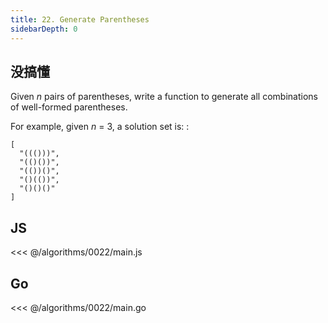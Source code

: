 ```yaml
---
title: 22. Generate Parentheses
sidebarDepth: 0
---
```


## 没搞懂

Given *n* pairs of parentheses, write a function to generate all combinations of well-formed parentheses.

For example, given *n* = 3, a solution set is:
:

```
[
  "((()))",
  "(()())",
  "(())()",
  "()(())",
  "()()()"
]
```

## JS

<<< @/algorithms/0022/main.js

## Go

<<< @/algorithms/0022/main.go
